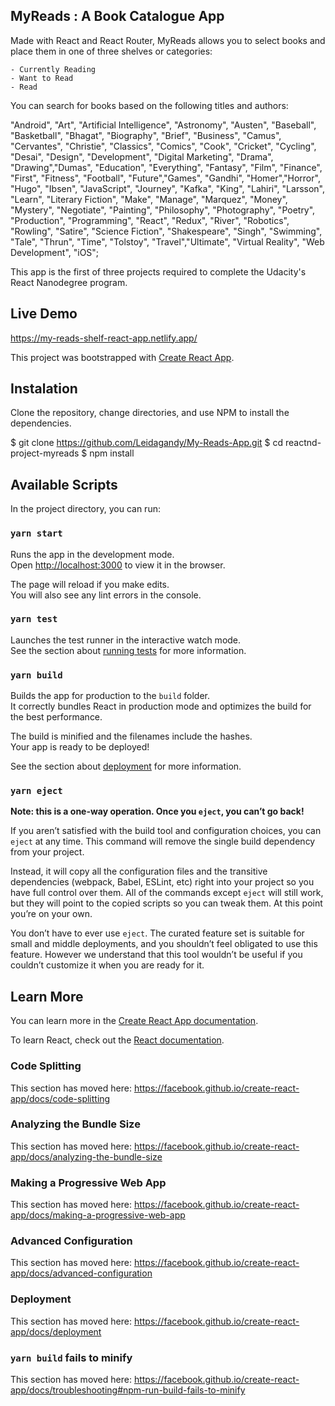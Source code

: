## MyReads : A Book Catalogue App

Made with React and React Router, MyReads allows you to select books and place them in one of three shelves or categories:

    - Currently Reading
    - Want to Read
    - Read

You can search for books based on the following titles and authors:

"Android", "Art", "Artificial Intelligence", "Astronomy", "Austen",
"Baseball", "Basketball", "Bhagat", "Biography", "Brief", "Business",
"Camus", "Cervantes", "Christie", "Classics", "Comics", "Cook", "Cricket", "Cycling",
"Desai", "Design", "Development", "Digital Marketing", "Drama", "Drawing","Dumas",
"Education", "Everything", "Fantasy", "Film", "Finance", "First", "Fitness", "Football", "Future","Games", "Gandhi", "Homer","Horror", "Hugo",
"Ibsen", "JavaScript", "Journey", "Kafka", "King", "Lahiri", "Larsson", "Learn", "Literary Fiction", "Make", "Manage", "Marquez", "Money", "Mystery", "Negotiate",
"Painting", "Philosophy", "Photography", "Poetry", "Production", "Programming",
"React", "Redux", "River", "Robotics", "Rowling",
"Satire", "Science Fiction", "Shakespeare", "Singh", "Swimming", "Tale", "Thrun", "Time", "Tolstoy", "Travel","Ultimate", "Virtual Reality", "Web Development", "iOS";

This app is the first of three projects required to complete the Udacity's React Nanodegree program.

## Live Demo

https://my-reads-shelf-react-app.netlify.app/

This project was bootstrapped with [Create React App](https://github.com/facebook/create-react-app).

## Instalation

Clone the repository, change directories, and use NPM to install the dependencies.

$ git clone https://github.com/Leidagandy/My-Reads-App.git
$ cd reactnd-project-myreads
\$ npm install

## Available Scripts

In the project directory, you can run:

### `yarn start`

Runs the app in the development mode.<br />
Open [http://localhost:3000](http://localhost:3000) to view it in the browser.

The page will reload if you make edits.<br />
You will also see any lint errors in the console.

### `yarn test`

Launches the test runner in the interactive watch mode.<br />
See the section about [running tests](https://facebook.github.io/create-react-app/docs/running-tests) for more information.

### `yarn build`

Builds the app for production to the `build` folder.<br />
It correctly bundles React in production mode and optimizes the build for the best performance.

The build is minified and the filenames include the hashes.<br />
Your app is ready to be deployed!

See the section about [deployment](https://facebook.github.io/create-react-app/docs/deployment) for more information.

### `yarn eject`

**Note: this is a one-way operation. Once you `eject`, you can’t go back!**

If you aren’t satisfied with the build tool and configuration choices, you can `eject` at any time. This command will remove the single build dependency from your project.

Instead, it will copy all the configuration files and the transitive dependencies (webpack, Babel, ESLint, etc) right into your project so you have full control over them. All of the commands except `eject` will still work, but they will point to the copied scripts so you can tweak them. At this point you’re on your own.

You don’t have to ever use `eject`. The curated feature set is suitable for small and middle deployments, and you shouldn’t feel obligated to use this feature. However we understand that this tool wouldn’t be useful if you couldn’t customize it when you are ready for it.

## Learn More

You can learn more in the [Create React App documentation](https://facebook.github.io/create-react-app/docs/getting-started).

To learn React, check out the [React documentation](https://reactjs.org/).

### Code Splitting

This section has moved here: https://facebook.github.io/create-react-app/docs/code-splitting

### Analyzing the Bundle Size

This section has moved here: https://facebook.github.io/create-react-app/docs/analyzing-the-bundle-size

### Making a Progressive Web App

This section has moved here: https://facebook.github.io/create-react-app/docs/making-a-progressive-web-app

### Advanced Configuration

This section has moved here: https://facebook.github.io/create-react-app/docs/advanced-configuration

### Deployment

This section has moved here: https://facebook.github.io/create-react-app/docs/deployment

### `yarn build` fails to minify

This section has moved here: https://facebook.github.io/create-react-app/docs/troubleshooting#npm-run-build-fails-to-minify
